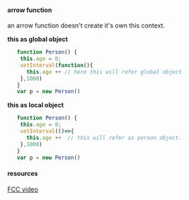 

#### arrow function

an arrow function doesn't create it's own this context. 

**this as global object**

```js
   function Person() {
    this.age = 0;
    setInterval(function(){
      this.age ++ // here this will refer global object      
    },1000)
   }
   var p = new Person()
```

**this as local object**
```js
   function Person() {
    this.age = 0;
    setInterval(()=>{
      this.age ++  // this will refer as person object.
    },1000)
   }
   var p = new Person()
```
#### resources
[FCC video](https://youtu.be/22fyYvxz-do?t=136)
